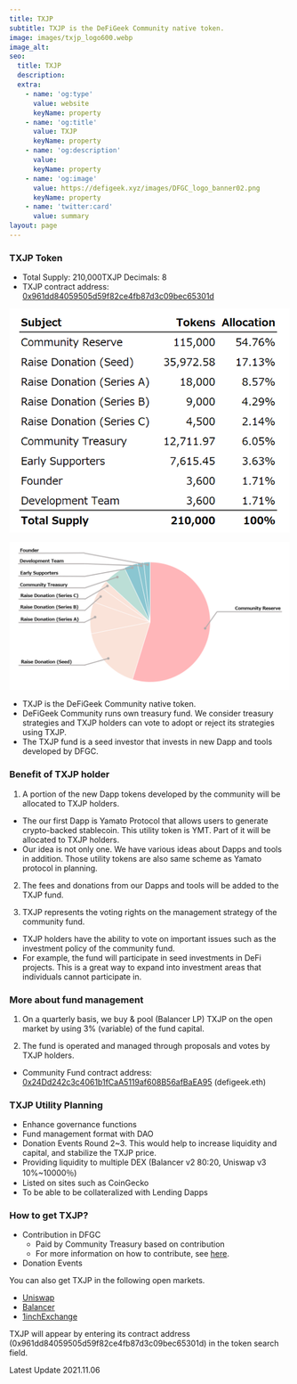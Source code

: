 ```yaml
---
title: TXJP
subtitle: TXJP is the DeFiGeek Community native token.
image: images/txjp_logo600.webp
image_alt:
seo:
  title: TXJP
  description:
  extra:
    - name: 'og:type'
      value: website
      keyName: property
    - name: 'og:title'
      value: TXJP
      keyName: property
    - name: 'og:description'
      value: 
      keyName: property
    - name: 'og:image'
      value: https://defigeek.xyz/images/DFGC_logo_banner02.png
      keyName: property
    - name: 'twitter:card'
      value: summary
layout: page
---
```


### TXJP Token

- Total Supply: 210,000TXJP   Decimals: 8
- TXJP contract address: [0x961dd84059505d59f82ce4fb87d3c09bec65301d](https://etherscan.io/token/0x961dd84059505d59f82ce4fb87d3c09bec65301d)

![](/images/txjp_allocation_en.png "TXJP Allocation")

![](/images/txjp_allocation_pie_en.png "TXJP Allocation")

- TXJP is the DeFiGeek Community native token.
- DeFiGeek Community runs own treasury fund. We consider treasury strategies and TXJP holders can vote to adopt or reject its strategies using TXJP.
- The TXJP fund is a seed investor that invests in new Dapp and tools developed by DFGC.

### Benefit of TXJP holder

1. A portion of the new Dapp tokens developed by the community will be allocated to TXJP holders.
  - The our first Dapp is Yamato Protocol that allows users to generate crypto-backed stablecoin. This utility token is YMT. Part of it will be allocated to TXJP holders.
  - Our idea is not only one. We have various ideas about Dapps and tools in addition. Those utility tokens are also same scheme as Yamato protocol in planning.


2. The fees and donations from our Dapps and tools will be added to the TXJP fund.

3. TXJP represents the voting rights on the management strategy of the community fund.
  - TXJP holders have the ability to vote on important issues such as the investment policy of the community fund.
  - For example, the fund will participate in seed investments in DeFi projects. This is a great way to expand into investment areas that individuals cannot participate in.


### More about fund management

1. On a quarterly basis, we buy & pool (Balancer LP) TXJP on the open market by using 3% (variable) of the fund capital.

2. The fund is operated and managed through proposals and votes by TXJP holders.

- Community Fund contract address: [0x24Dd242c3c4061b1fCaA5119af608B56afBaEA95](https://etherscan.io/address/0x24Dd242c3c4061b1fCaA5119af608B56afBaEA95) (defigeek.eth)


### TXJP Utility Planning

- Enhance governance functions
- Fund management format with DAO
- Donation Events Round 2~3. This would help to increase liquidity and capital, and stabilize the TXJP price.
- Providing liquidity to multiple DEX (Balancer v2 80:20, Uniswap v3 10%~10000％)
- Listed on sites such as CoinGecko
- To be able to be collateralized with Lending Dapps

### How to get TXJP?

- Contribution in DFGC
  - Paid by Community Treasury based on contribution
  - For more information on how to contribute, see [here](/join).
- Donation Events

You can also get TXJP in the following open markets.

 - [Uniswap](https://app.uniswap.org/#/)
 - [Balancer](https://app.balancer.fi/#/)
 - [1inchExchange](https://app.1inch.io/#/)

TXJP will appear by entering its contract address (0x961dd84059505d59f82ce4fb87d3c09bec65301d) in the token search field.



Latest Update 2021.11.06
